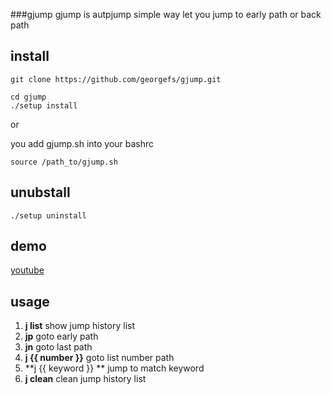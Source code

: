 ###gjump
gjump is autpjump simple way let you jump to early path or back path


install
---
```
git clone https://github.com/georgefs/gjump.git

cd gjump
./setup install

```
or

you add gjump.sh into your bashrc
```
source /path_to/gjump.sh
```


unubstall
---
```
./setup uninstall
```

demo
---
[youtube](http://www.youtube.com/watch?v=RRlgwGxWY2U)


usage
---
1. **j list** show jump history list
2. **jp**  goto early path
3. **jn**  goto last path
4. **j {{ number }}**  goto list number path
5. **j {{ keyword }} ** jump to match keyword 
6. **j clean**  clean jump history list
